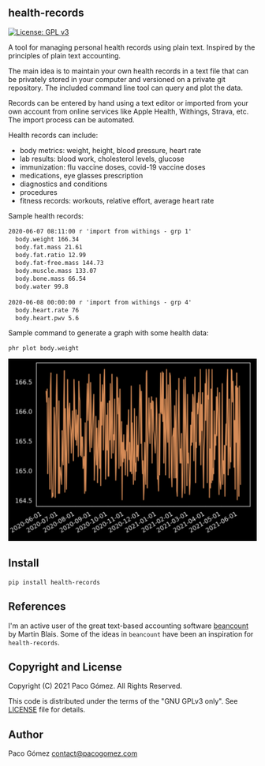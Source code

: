 ## health-records
[![License: GPL v3](https://img.shields.io/badge/License-GPLv3-blue.svg)](https://www.gnu.org/licenses/gpl-3.0)

A tool for managing personal health records using plain text. Inspired by the principles of plain text accounting.

The main idea is to maintain your own health records in a text file that can be privately stored in your computer and versioned on a private git repository. The included command line tool can query and plot the data.

Records can be entered by hand using a text editor or imported from your own account from online services like Apple Health, Withings, Strava, etc. The import process can be automated.

Health records can include:
  - body metrics: weight, height, blood pressure, heart rate
  - lab results: blood work, cholesterol levels, glucose
  - immunization: flu vaccine doses, covid-19 vaccine doses
  - medications, eye glasses prescription
  - diagnostics and conditions
  - procedures
  - fitness records: workouts, relative effort, average heart rate

Sample health records:

```
2020-06-07 08:11:00 r 'import from withings - grp 1'
  body.weight 166.34
  body.fat.mass 21.61
  body.fat.ratio 12.99
  body.fat-free.mass 144.73
  body.muscle.mass 133.07
  body.bone.mass 66.54
  body.water 99.8

2020-06-08 00:00:00 r 'import from withings - grp 4'
  body.heart.rate 76
  body.heart.pwv 5.6
```

Sample command to generate a graph with some health data:

```
phr plot body.weight
```
<img src="./docs/images/sample-plot.png" width="600">


## Install

```
pip install health-records
```


## References

I'm an active user of the great text-based accounting software [beancount](https://beancount.github.io) by Martin Blais. Some of the ideas in `beancount` have been an inspiration for `health-records`.


## Copyright and License

Copyright (C) 2021 Paco G&oacute;mez. All Rights Reserved.

This code is distributed under the terms of the "GNU GPLv3 only". See [LICENSE](./LICENSE) file for details.


## Author

Paco G&oacute;mez [contact@pacogomez.com](mailto:contact@pacogomez.com)
